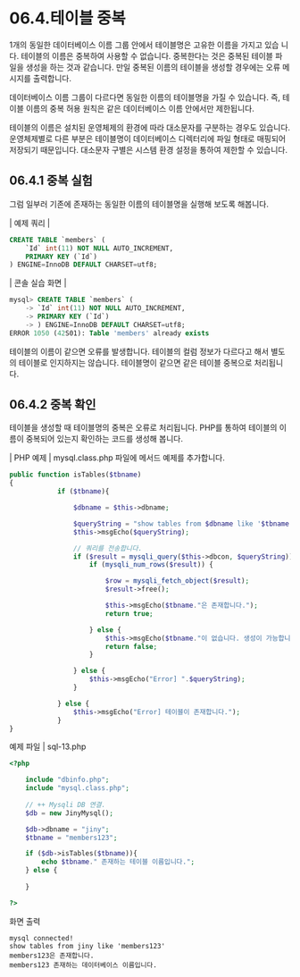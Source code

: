 # 06.4.테이블 중복 
1개의 동일한 데이터베이스 이름 그룹 안에서 테이블명은 고유한 이름을 가지고 있습 니다. 테이블의 이름은 중복하여 사용할 수 없습니다. 중복한다는 것은 중복된 테이블 파 일을 생성을 하는 것과 같습니다. 만일 중복된 이름의 테이블을 생성할 경우에는 오류 메 시지를 출력합니다.  

데이터베이스 이름 그룹이 다르다면 동일한 이름의 테이블명을 가질 수 있습니다. 즉, 테 이블 이름의 중복 허용 원칙은 같은 데이터베이스 이름 안에서만 제한됩니다.  

테이블의 이름은 설치된 운영체제의 환경에 따라 대소문자를 구분하는 경우도 있습니다. 운영체제별로 다른 부분은 테이블명이 데이터베이스 디렉터리에 파일 형태로 매핑되어 저장되기 때문입니다. 대소문자 구별은 시스템 환경 설정을 통하여 제한할 수 있습니다.  

## 06.4.1 중복 실험 
그럼 일부러 기존에 존재하는 동일한 이름의 테이블명을 실행해 보도록 해봅니다.  

| 예제 쿼리 | 
```sql
CREATE TABLE `members` (
	`Id` int(11) NOT NULL AUTO_INCREMENT,
	PRIMARY KEY (`Id`)
) ENGINE=InnoDB DEFAULT CHARSET=utf8;

```

| 콘솔 실습 화면 | 
```sql
mysql> CREATE TABLE `members` (
    -> `Id` int(11) NOT NULL AUTO_INCREMENT,
    -> PRIMARY KEY (`Id`)
    -> ) ENGINE=InnoDB DEFAULT CHARSET=utf8;
ERROR 1050 (42S01): Table 'members' already exists
```

테이블의 이름이 같으면 오류를 발생합니다. 테이블의 컬럼 정보가 다르다고 해서 별도의 테이블로 인지하지는 않습니다. 테이블명이 같으면 같은 테이블 중복으로 처리됩니다.  

## 06.4.2 중복 확인 
테이블을 생성할 때 테이블명의 중복은 오류로 처리됩니다. PHP를 통하여 테이블의 이 름이 중복되어 있는지 확인하는 코드를 생성해 봅니다.  

| PHP 예제 | 
mysql.class.php 파일에 메서드 예제를 추가합니다. 

```php
public function isTables($tbname)
{
            if ($tbname){

                $dbname = $this->dbname;

                $queryString = "show tables from $dbname like '$tbname'";
                $this->msgEcho($queryString);

                // 쿼리를 전송합니다.
                if ($result = mysqli_query($this->dbcon, $queryString)) {
                    if (mysqli_num_rows($result)) {                       

                        $row = mysqli_fetch_object($result);
                        $result->free();

                        $this->msgEcho($tbname."은 존재합니다.");
                        return true;

                    } else {
                        $this->msgEcho($tbname."이 없습니다. 생성이 가능합니다.");
                        return false;
                    }

                } else {
                    $this->msgEcho("Error] ".$queryString);
                }

            } else {
                $this->msgEcho("Error] 테이블이 존재합니다.");
            }
}
```

예제 파일 | sql-13.php 
```php
<?php

	include "dbinfo.php";
	include "mysql.class.php";
 
	// ++ Mysqli DB 연결.
	$db = new JinyMysql();

	$db->dbname = "jiny";
	$tbname = "members123";

	if ($db->isTables($tbname)){
		echo $tbname." 존재하는 테이블 이름입니다.";
	} else {
    	
	}

?>
```

화면 출력 
```
mysql connected!
show tables from jiny like 'members123'
members123은 존재합니다.
members123 존재하는 데이터베이스 이름입니다.
```